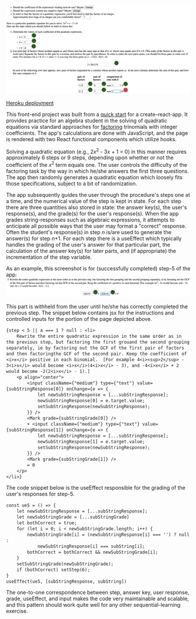 ![Quadratic factorizer](public/screenshot.png)

[Heroku deployment](https://quadratic-factorizer.herokuapp.com)

This front-end project was built from a [quick start](https://github.com/mars/create-react-app-buildpack#user-content-quick-start) for a create-react-app.
It provides practice for an algebra student in the solving of quadratic equations via
standard approaches for [factoring](https://brilliant.org/wiki/factoring-quadratics/) trinomials with integer coefficients.
The app's calculations are done with JavaScript, and the page is rendered with two React
functional components which utilize hooks.

Solving a quadratic equation (e.g., 2<i>x</i><sup>2</sup> - 3<i>x</i> + 1 = 0) in this manner requires approximately 6 steps or 9 steps, depending upon whether or not the coefficient of the <i>x</i><sup>2</sup> term equals one.  The user controls the difficulty of the factoring task by the way in which he/she answers the first three questions. The app then randomly generates a quadratic equation which loosely fits those specifications, subject to a bit of randomization.

The app subsequently guides the user through the procedure's steps one at a time, and the numerical value of the step is kept in state.  For each step there are three quantities also stored in state: the answer key(s), the user's response(s), and the grade(s) for the user's response(s).  When the app grades string-responses such as algebraic expressions, it attempts to anticipate all possible ways that the user may format a "correct" response.  Often the student's response(s) in step <i>n</i> is/are used to generate the answer(s) for step <i>n</i>+1.  For each step there is a useEffect which typically handles the grading of the user's answer for that particular part, the calculation of the answer key(s) for later parts, and (if appropriate) the incrementation of the step variable.

As an example, this screenshot is for (successfully completed) step-5 of the app:
![Step 5](step5.png)

This part is withheld from the user until he/she has correctly completed the previous step.
The snippet below contains jsx for the instructions and controlled inputs for the portion of the page depicted above.

```
{step < 5 || a === 1 ? null : <li>
    Rewrite the entire quadratic expression in the same order as in the previous step, but factoring the first grouand the second grouping separately, ie by factoring out the GCF of the first pair of factors and then factoringthe GCF of the second pair. Keep the coefficient of <i>x</i> positive in each binomial.  [For example 4<i><sup>2</sup> - 3<i>x</i> would become <i>x</i>(4<i>x</i> - 3), and -4<i>x</i> + 2 would become -2(2<i>x</i> - 1).]
    <p align="center">
        <input className={"medium"} type={"text"} value={subStringResponse[0]} onChange={e => {
            let newSubStringResponse = [...subStringResponse];
            newSubStringResponse[0] = e.target.value;
            setSubStringResponse(newSubStringResponse);
        }} />
        <Mark grade={subStringGrade[0]} />
        + <input className={"medium"} type={"text"} value={subStringResponse[1]} onChange={e => {
            let newSubStringResponse = [...subStringResponse];
            newSubStringResponse[1] = e.target.value;
            setSubStringResponse(newSubStringResponse);
        }} />
        <Mark grade={subStringGrade[1]} />
        = 0
    </p>
</li>}
```

The code snippet below is the useEffect responsible for the grading of the user's responses for step-5.
```
const ue5 = () => {
    let newSubStringResponse = [...subStringResponse];
    let newSubStringGrade = [...subStringGrade]
    let bothCorrect = true;
    for (let i = 0; i < newSubStringGrade.length; i++) {
        newSubStringGrade[i] = (newSubStringResponse[i] === '') ? null :
            newSubStringResponse[i] === subString[i];
        bothCorrect = bothCorrect && newSubStringGrade[i];
    }
    setSubStringGrade(newSubStringGrade);
    if (bothCorrect) setStep(6);
}
useEffect(ue5, [subStringResponse, subString])
```

The one-to-one correspondence between step, answer key, user response, grade, useEffect, and input makes the code very maintainable and scalable, and this pattern should work quite well for any other sequential-learning exercise.
